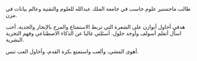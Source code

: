 طالب ماجستير علوم حاسب في جامعة الملك عبدالله للعلوم والتقنية وعالم بيانات في مزن.

 هدفي أحاول أتوازن على الشعرة التي تربط الاستمتاع والمرح بالإنجاز والجدية. أحب اسأل أتعلم أسولف وأوجد حلول. أسئلتي غالبا عن الذكاء الاصطناعي وفهم التجربة البشرية.

أهوى المشي، وألعب واستمتع بكرة القدم، وأحاول العب تنس.